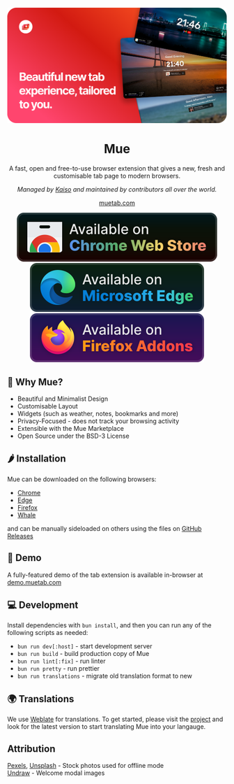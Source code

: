 ![Mue Header](assets/mue_readme.png)

<h1 align="center">Mue</h1>

<p align="center">A fast, open and free-to-use browser extension that gives a new, fresh and customisable tab page to modern browsers.</p>

<p align="center"><i>Managed by <a href="https://kaiso.one" target="_blank">Kaiso</a> and maintained by contributors all over the world.</i></p>

<p align="center"><a href="https://muetab.com">muetab.com</a></p>


<div align="center">

[![Chrome](./assets/chrome.svg)](https://chromewebstore.google.com/detail/mue/bngmbednanpcfochchhgbkookpiaiaid)
[![Edge](./assets/edge.svg)](https://microsoftedge.microsoft.com/addons/detail/mue/aepnglgjfokepefimhbnibfjekidhmja)
[![Firefox](./assets/firefox.svg)](https://addons.mozilla.org/en-GB/firefox/addon/mue/)

</div>



## 🤔 Why Mue?
- Beautiful and Minimalist Design
- Customisable Layout
- Widgets (such as weather, notes, bookmarks and more)
- Privacy-Focused - does not track your browsing activity
- Extensible with the Mue Marketplace
- Open Source under the BSD-3 License

## 🌶️ Installation
Mue can be downloaded on the following browsers:

- [Chrome](https://chromewebstore.google.com/detail/mue/bngmbednanpcfochchhgbkookpiaiaid)
- [Edge](https://microsoftedge.microsoft.com/addons/detail/mue/aepnglgjfokepefimhbnibfjekidhmja)
- [Firefox](https://addons.mozilla.org/en-GB/firefox/addon/mue/)
- [Whale](https://store.whale.naver.com/detail/ecllekeilcmicbfkkiknfdddbogibbnc)

and can be manually sideloaded on others using the files on [GitHub Releases](https://github.com/mue/mue/releases)


## 🚀 Demo
A fully-featured demo of the tab extension is available in-browser at [demo.muetab.com](https://demo.muetab.com)


## 💻 Development
Install dependencies with ``bun install``, and then you can run any of the following scripts as needed:

- `bun run dev[:host]` - start development server
- `bun run build` - build production copy of Mue
- `bun run lint[:fix]` - run linter
- `bun run pretty` - run prettier
- `bun run translations` - migrate old translation format to new

## 🌍 Translations
We use [Weblate](https://weblate.org) for translations. To get started, please visit the [project](https://hosted.weblate.org/projects/mue/) and look for the latest version to start translating Mue into your langauge.

## Attribution
[Pexels](https://pexels.com), [Unsplash](https://unsplash.com) - Stock photos used for offline mode <br/>
[Undraw](https://undraw.co) - Welcome modal images
